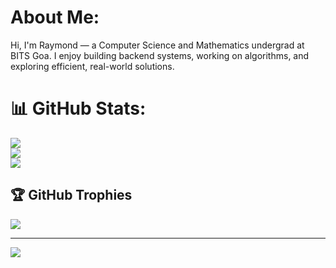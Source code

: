 # About Me:
Hi, I'm Raymond — a Computer Science and Mathematics undergrad at BITS Goa. I enjoy building backend systems, working on algorithms, and exploring efficient, real-world solutions.

# 📊 GitHub Stats:
![](https://github-readme-stats.vercel.app/api?username=raym293&theme=vision-friendly-dark&hide_border=false&include_all_commits=true&count_private=true)<br/>
![](https://github-readme-streak-stats.herokuapp.com/?user=raym293&theme=vision-friendly-dark&hide_border=false)<br/>
![](https://github-readme-stats.vercel.app/api/top-langs/?username=raym293&theme=vision-friendly-dark&hide_border=false&include_all_commits=true&count_private=true&layout=compact)

## 🏆 GitHub Trophies
![](https://github-profile-trophy.vercel.app/?username=raym293&theme=github_dark_dimmed&no-frame=false&no-bg=true&margin-w=4)

---
[![](https://visitcount.itsvg.in/api?id=raym293&icon=0&color=0)](https://visitcount.itsvg.in)

<!-- Proudly created with GPRM ( https://gprm.itsvg.in ) -->
